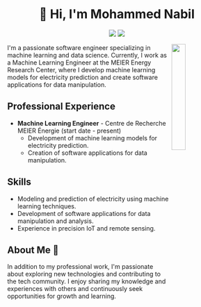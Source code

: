 <h1 align="center">👋 Hi, I'm Mohammed Nabil</h1>
<p align="center">
    <a href="https://twitter.com/mohammed_nabil"><img src="https://img.shields.io/badge/twitter-%231FA1F1?style=for-the-badge&logo=twitter&logoColor=white"/></a>
    <a href="https://www.linkedin.com/in/mohammed-nabil-536b5b153/"><img src="https://img.shields.io/badge/linkedin-%230177B5?style=for-the-badge&logo=linkedin&logoColor=white"/></a>
</p>

<img src="https://github.com/mohammednabil/mohammednabil/blob/master/profile-img.png" align="right" width="25%"/>

I'm a passionate software engineer specializing in machine learning and data science. Currently, I work as a Machine Learning Engineer at the MEIER Energy Research Center, where I develop machine learning models for electricity prediction and create software applications for data manipulation.

## Professional Experience

- **Machine Learning Engineer** - Centre de Recherche MEIER Énergie (start date - present)
  - Development of machine learning models for electricity prediction.
  - Creation of software applications for data manipulation.

## Skills 

- Modeling and prediction of electricity using machine learning techniques.
- Development of software applications for data manipulation and analysis.
- Experience in precision IoT and remote sensing.

## About Me 🔭 

In addition to my professional work, I'm passionate about exploring new technologies and contributing to the tech community. I enjoy sharing my knowledge and experiences with others and continuously seek opportunities for growth and learning.
